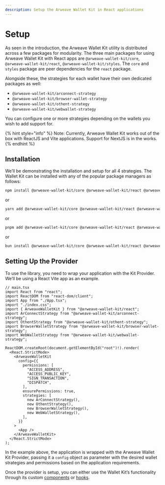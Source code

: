 ```yaml
---
description: Setup the Arweave Wallet Kit in React applications
---
```


# Setup

As seen in the introduction, the Arweave Wallet Kit utility is distributed across a few packages for modularity. The three main packages for using Arweave Wallet Kit with React apps are `@arweave-wallet-kit/core`, `@arweave-wallet-kit/react`, `@arweave-wallet-kit/styles`. The `core` and `styles` package are peer dependencies for the `react` package.

Alongside these, the strategies for each wallet have their own dedicated packages as well:

- `@arweave-wallet-kit/arconnect-strategy`
- `@arweave-wallet-kit/browser-wallet-strategy`
- `@arweave-wallet-kit/othent-strategy`
- `@arweave-wallet-kit/webwallet-strategy`

You can configure one or more strategies depending on the wallets you wish to add support for.

{% hint style="info" %}
Note: Currently, Arweave Wallet Kit works out of the box with ReactJS and Vite applications. Support for NextJS is in the works.
{% endhint %}

## Installation

We’ll be demonstrating the installation and setup for all 4 strategies. The Wallet Kit can be installed with any of the popular package managers as follows:

```sh
npm install @arweave-wallet-kit/core @arweave-wallet-kit/react @arweave-wallet-kit/styles @arweave-wallet-kit/arconnect-strategy @arweave-wallet-kit/browser-wallet-strategy @arweave-wallet-kit/othent-strategy @arweave-wallet-kit/webwallet-strategy
```

or

```sh
yarn add @arweave-wallet-kit/core @arweave-wallet-kit/react @arweave-wallet-kit/styles @arweave-wallet-kit/arconnect-strategy @arweave-wallet-kit/browser-wallet-strategy @arweave-wallet-kit/othent-strategy @arweave-wallet-kit/webwallet-strategy
```

or

```sh
pnpm add @arweave-wallet-kit/core @arweave-wallet-kit/react @arweave-wallet-kit/styles @arweave-wallet-kit/arconnect-strategy @arweave-wallet-kit/browser-wallet-strategy @arweave-wallet-kit/othent-strategy @arweave-wallet-kit/webwallet-strategy
```

or

```sh
bun install @arweave-wallet-kit/core @arweave-wallet-kit/react @arweave-wallet-kit/styles @arweave-wallet-kit/arconnect-strategy @arweave-wallet-kit/browser-wallet-strategy @arweave-wallet-kit/othent-strategy @arweave-wallet-kit/webwallet-strategy
```

## Setting Up the Provider

To use the library, you need to wrap your application with the Kit Provider. We’ll be using a React Vite app as an example.

```tsx
// main.tsx
import React from "react";
import ReactDOM from "react-dom/client";
import App from "./App.tsx";
import "./index.css";
import { ArweaveWalletKit } from "@arweave-wallet-kit/react";
import ArConnectStrategy from "@arweave-wallet-kit/arconnect-strategy";
import OthentStrategy from "@arweave-wallet-kit/othent-strategy";
import BrowserWalletStrategy from "@arweave-wallet-kit/browser-wallet-strategy";
import WebWalletStrategy from "@arweave-wallet-kit/webwallet-strategy";

ReactDOM.createRoot(document.getElementById("root")!).render(
  <React.StrictMode>
    <ArweaveWalletKit
      config={{
        permissions: [
          "ACCESS_ADDRESS",
          "ACCESS_PUBLIC_KEY",
          "SIGN_TRANSACTION",
          "DISPATCH",
        ],
        ensurePermissions: true,
        strategies: [
          new ArConnectStrategy(),
          new OthentStrategy(),
          new BrowserWalletStrategy(),
          new WebWalletStrategy(),
        ],
      }}
    >
      <App />
    </ArweaveWalletKit>
  </React.StrictMode>
);
```

In the example above, the application is wrapped with the Arweave Wallet Kit Provider, passing it a `config` object as parameter with the desired wallet strategies and permissions based on the application requirements.

Once the provider is setup, you can either use the Wallet Kit’s functionality through its custom [components](wallet-kit/connect-button.md) or [hooks](wallet-kit/hooks.md).
